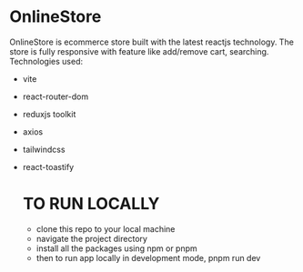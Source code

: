 # OnlineStore

OnlineStore is ecommerce store built with the latest reactjs technology. The store is fully responsive with feature like add/remove cart, searching.
Technologies used:

- vite
- react-router-dom
- reduxjs toolkit
- axios
- tailwindcss
- react-toastify

  # TO RUN LOCALLY

  - clone this repo to your local machine
  - navigate the project directory
  - install all the packages using npm or pnpm
  - then to run app locally in development mode,
    pnpm run dev
